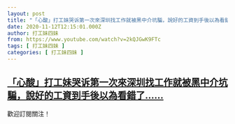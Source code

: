 ```yaml
---
layout: post
title: "「心酸」打工妹哭诉第一次來深圳找工作就被黑中介坑騙，說好的工資到手後以為看錯了..."
date: 2020-11-12T12:15:01.000Z
author: 打工妹四妹
from: https://www.youtube.com/watch?v=2kQJGwK9FTc
tags: [ 打工妹四妹 ]
categories: [ 打工妹四妹 ]
---
```

<!--1605183301000-->
[「心酸」打工妹哭诉第一次來深圳找工作就被黑中介坑騙，說好的工資到手後以為看錯了......](https://www.youtube.com/watch?v=2kQJGwK9FTc)
------

<div>
歡迎訂閱關注！
</div>
